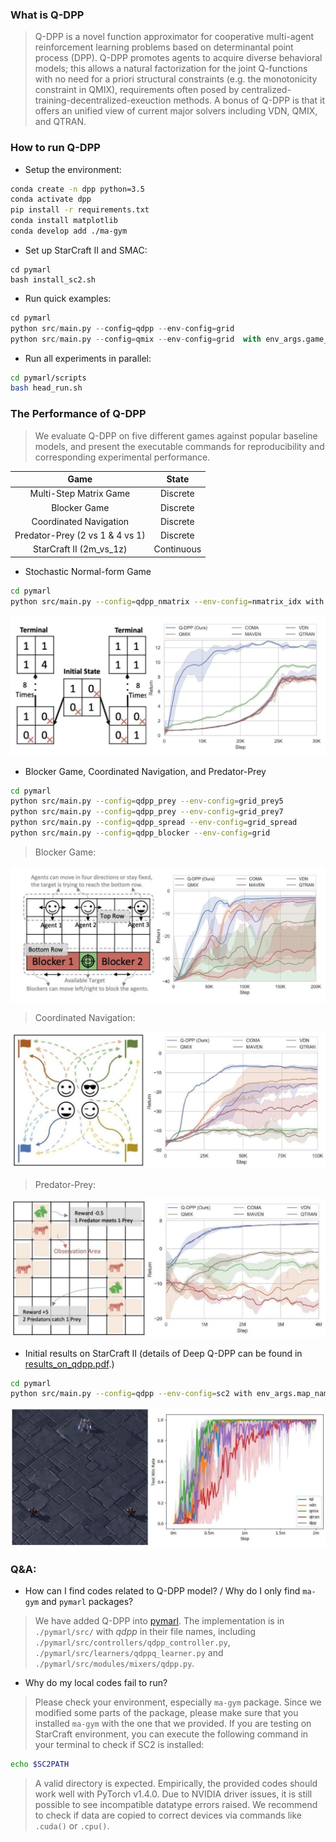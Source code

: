 ### What is Q-DPP
> Q-DPP is a novel function approximator for cooperative multi-agent reinforcement learning problems based on determinantal point process (DPP). Q-DPP promotes agents to acquire diverse behavioral models; this allows a natural factorization for the joint Q-functions with no need for a priori structural constraints (e.g. the monotonicity constraint in QMIX), requirements  often posed by centralized-training-decentralized-exeuction methods. A bonus of Q-DPP is that it offers an unified view of current major solvers including VDN, QMIX, and QTRAN.



### How to run Q-DPP

- Setup the environment:

```bash
conda create -n dpp python=3.5
conda activate dpp
pip install -r requirements.txt
conda install matplotlib
conda develop add ./ma-gym
```

- Set up StarCraft II and SMAC:

```
cd pymarl
bash install_sc2.sh
```

- Run quick examples:

```python
cd pymarl
python src/main.py --config=qdpp --env-config=grid
python src/main.py --config=qmix --env-config=grid  with env_args.game_name=Spread-v0 
```

- Run all experiments in parallel:
```bash
cd pymarl/scripts
bash head_run.sh
```


### The Performance of Q-DPP

> We evaluate Q-DPP on five different games against popular baseline models, and present the executable commands for reproducibility and corresponding experimental performance.

|              Game               |   State    |
| :-----------------------------: | :--------: |
|     Multi-Step Matrix Game      |  Discrete  |
|          Blocker Game           |  Discrete  |
|     Coordinated Navigation      |  Discrete  |
| Predator-Prey (2 vs 1 & 4 vs 1) |  Discrete  |
|     StarCraft II (2m_vs_1z)     | Continuous |



- Stochastic Normal-form Game

```bash
cd pymarl
python src/main.py --config=qdpp_nmatrix --env-config=nmatrix_idx with embedding_init=normal
```

![matrix](matrix.jpeg)

- Blocker Game, Coordinated Navigation, and Predator-Prey

```bash
cd pymarl
python src/main.py --config=qdpp_prey --env-config=grid_prey5
python src/main.py --config=qdpp_prey --env-config=grid_prey7
python src/main.py --config=qdpp_spread --env-config=grid_spread
python src/main.py --config=qdpp_blocker --env-config=grid
```

> Blocker Game:

![blocker](blocker.jpeg)

> Coordinated Navigation:

![navi](navi.jpeg)

> Predator-Prey:

![pp](pp.jpeg)

- Initial results on StarCraft II (details of Deep Q-DPP can be found in [results_on_qdpp.pdf](results_on_qdpp.pdf).)

```bash
cd pymarl
python src/main.py --config=qdpp --env-config=sc2 with env_args.map_name=2m_vs_1z
```

![2m_vs_1z](2m_vs_1z.jpeg)



### Q&A:

- How can I find codes related to Q-DPP model? / Why do I only find `ma-gym` and `pymarl` packages? 

> We have added Q-DPP into [pymarl](https://github.com/oxwhirl/pymarl). The implementation is in `./pymarl/src/` with *qdpp* in their file names, including `./pymarl/src/controllers/qdpp_controller.py`, `./pymarl/src/learners/qdppq_learner.py` and  `./pymarl/src/modules/mixers/qdpp.py`.



- Why do my local codes fail to run?

> Please check your environment, especially `ma-gym` package. Since we modified some parts of the package, please make sure that you installed `ma-gym` with the one that we provided. If you are testing on StarCraft environment, you can execute the following command in your terminal to check if SC2 is installed:
```bash
echo $SC2PATH
```
> A valid directory is expected. Empirically, the provided codes should work well with PyTorch v1.4.0. Due to NVIDIA driver issues, it is still possible to see incompatible datatype errors raised. We recommend to check if data are copied to correct devices via commands like `.cuda()` or `.cpu()`. 
